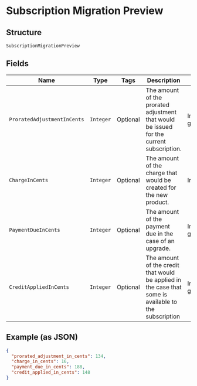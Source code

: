 
# Subscription Migration Preview

## Structure

`SubscriptionMigrationPreview`

## Fields

| Name | Type | Tags | Description | Getter | Setter |
|  --- | --- | --- | --- | --- | --- |
| `ProratedAdjustmentInCents` | `Integer` | Optional | The amount of the prorated adjustment that would be issued for the current subscription. | Integer getProratedAdjustmentInCents() | setProratedAdjustmentInCents(Integer proratedAdjustmentInCents) |
| `ChargeInCents` | `Integer` | Optional | The amount of the charge that would be created for the new product. | Integer getChargeInCents() | setChargeInCents(Integer chargeInCents) |
| `PaymentDueInCents` | `Integer` | Optional | The amount of the payment due in the case of an upgrade. | Integer getPaymentDueInCents() | setPaymentDueInCents(Integer paymentDueInCents) |
| `CreditAppliedInCents` | `Integer` | Optional | The amount of the credit that would be applied in the case that some is available to the subscription | Integer getCreditAppliedInCents() | setCreditAppliedInCents(Integer creditAppliedInCents) |

## Example (as JSON)

```json
{
  "prorated_adjustment_in_cents": 134,
  "charge_in_cents": 16,
  "payment_due_in_cents": 188,
  "credit_applied_in_cents": 148
}
```

